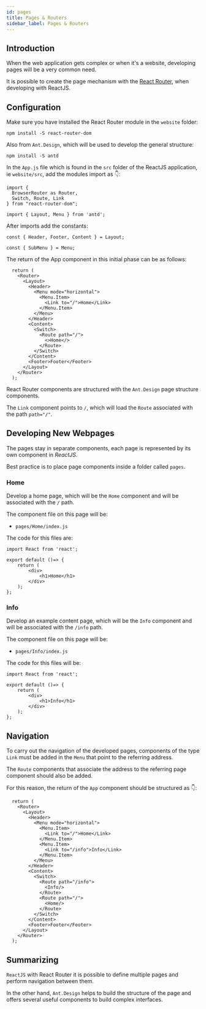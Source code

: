 ```yaml
---
id: pages
title: Pages & Routers
sidebar_label: Pages & Routers
---
```


## Introduction

When the web application gets complex or when it's a website, developing pages will be a very common need.

It is possible to create the page mechanism with the [React Router](https://reactrouter.com), when developing with ReactJS.

## Configuration

Make sure you have installed the React Router module in the `website` folder:

```
npm install -S react-router-dom 
```

Also from `Ant.Design`, which will be used to develop the general structure:

```
npm install -S antd
```

In the `App.js` file which is found in the `src` folder of the ReactJS application, ie `website/src`, add the modules import as 👇:

```
import {
  BrowserRouter as Router,
  Switch, Route, Link
} from "react-router-dom";

import { Layout, Menu } from 'antd';
```

After imports add the constants:

```
const { Header, Footer, Content } = Layout;

const { SubMenu } = Menu;
```

The return of the App component in this initial phase can be as follows:

```
  return (
    <Router>
      <Layout>
        <Header>
          <Menu mode="horizontal">
            <Menu.Item>
              <Link to="/">Home</Link>
            </Menu.Item>
          </Menu>
        </Header>
        <Content>
          <Switch>
            <Route path="/">
              <>Home</>
            </Route>
          </Switch>
        </Content>
        <Footer>Footer</Footer>
      </Layout>
    </Router>
  );

```

React Router components are structured with the `Ant.Design` page structure components.

The `Link` component points to `/`, which will load the `Route` associated with the path `path="/"`.

## Developing New Webpages

The pages stay in separate components, each page is represented by its own component in _ReactJS_.

Best practice is to place page components inside a folder called `pages`.

### Home

Develop a home page, which will be the `Home` component and will be associated with the `/` path.

The component file on this page will be:

- `pages/Home/index.js`

The code for this files are:

```
import React from 'react';

export default ()=> {
    return (
        <div>
            <h1>Home</h1>
        </div>
    );
};
```

### Info

Develop an example content page, which will be the `Info` component and will be associated with the `/info` path.

The component file on this page will be:

- `pages/Info/index.js`

The code for this files will be:

```
import React from 'react';

export default ()=> {
    return (
        <div>
            <h1>Info</h1>
        </div>
    );
};
```

## Navigation

To carry out the navigation of the developed pages, components of the type `Link` must be added in the `Menu` that point to the referring address.

The `Route` components that associate the address to the referring page component should also be added.

For this reason, the return of the `App` component should be structured as 👇:

```
  return (
    <Router>
      <Layout>
        <Header>
          <Menu mode="horizontal">
            <Menu.Item>
              <Link to="/">Home</Link>
            </Menu.Item>
            <Menu.Item>
              <Link to="/info">Info</Link>
            </Menu.Item>
          </Menu>
        </Header>
        <Content>
          <Switch>
            <Route path="/info">
              <Info/>
            </Route>
            <Route path="/">
              <Home/>
            </Route>
          </Switch>
        </Content>
        <Footer>Footer</Footer>
      </Layout>
    </Router>
  );
```

## Summarizing

`ReactJS` with React Router it is possible to define multiple pages and perform navigation between them.

In the other hand, `Ant.Design` helps to build the structure of the page and offers several useful components to build complex interfaces.

